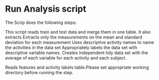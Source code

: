 # Run Analysis script
The Scrip does the following steps:

 This script reads train and test data and merge them in one table. 
 It also extracts Extracts only the measurements on the mean and standard deviation for each measurement
 Uses descriptive activity names to name the activities in the data set
 Appropriately labels the data set with descriptive variable names.
 Creates independent tidy data set with the average of each variable for each activity and each subject.

Reads features and activity labels table.Please set appropriate working directory before running the step.

